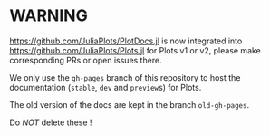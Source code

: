 # WARNING

https://github.com/JuliaPlots/PlotDocs.jl is now integrated into https://github.com/JuliaPlots/Plots.jl for Plots v1 or v2, please make corresponding PRs or open issues there.

We only use the `gh-pages` branch of this repository to host the documentation (`stable`, `dev` and `preview`s) for Plots.

The old version of the docs are kept in the branch `old-gh-pages`.

Do *NOT* delete these !
